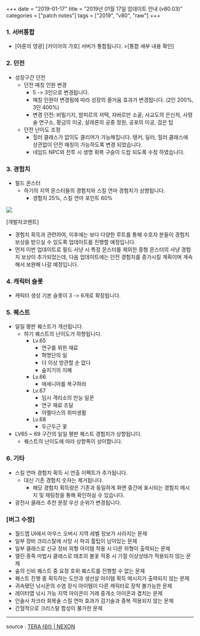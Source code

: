 +++
date = "2019-01-17"
title = "2019년 01월 17일 업데이트 안내 (v80.03)"
categories = ["patch notes"]
tags = ["2019", "v80", "raw"]
+++

### 1. 서버통합
- [아룬의 영광]  [카이아의 가호] 서버가 통합됩니다.  >[통합 세부 내용 확인]

### 2. 던전
- 성장구간 던전
  - 던전 매칭 인원 변경
    - 5 -> 3인으로 변경됩니다.
    - 매칭 인원이 변경됨에 따라 성장의 즐거움 효과가 변경됩니다. (2인 200%, 3인 400%)
    - 변경 던전: 비밀기지, 밤피르의 저택, 자바르만 소굴, 사교도의 은신처, 사령술 연구소, 황금의 미궁, 살레론의 공중 정원, 공포의 미궁, 검은 탑
  - 던전 난이도 조정
    - 힐러 클래스가 없이도 클리어가 가능해집니다. 탱커, 딜러, 힐러 클래스에 상관없이 던전 매칭이 가능하도록 변경 되었습니다.
    - 네임드 NPC와 전투 시 생명 회복 구슬이 드랍 되도록 수정 하였습니다.

### 3. 경험치
- 필드 몬스터
  - 하기의 지역 몬스터들의 경험치와 스킬 연마 경험치가 상향됩니다.
    - 경험치 25%, 스킬 연마 포인트 60%

![](https://seraphinush-gaming.github.io/mysterium/images/patch-notes/2019-01-17-1.png)

[개발자코멘트]
- 경험치 획득과 관련하여, 이후에는 보다 다양한 루트를 통해 수호자 분들이 경험치 보상을 받으실 수 있도록 업데이트를 진행할 예정입니다.
- 먼저 이번 업데이트로 필드 사냥 시 특정 몬스터를 제외한 중형 몬스터의 사냥 경험치 보상이 추가되었는데, 다음 업데이트에는 던전 경험치를 증가시킬 계획이며 계속해서 보완해 나갈 예정입니다.

### 4. 캐릭터 슬롯
- 캐릭터 생성 기본 슬롯이 3 -> 6개로 확장됩니다.

### 5. 퀘스트
- 일일 평판 퀘스트가 개선됩니다.
  - 하기 퀘스트의 난이도가 하향됩니다.
    - Lv.65
      - 연구를 위한 재료
      - 혁명단의 일
      - 더 이상 방관할 순 없다
      - 숲지기의 지혜
    - Lv.66
      - 에세니아를 복구하라
    - Lv.67
      - 임시 격리소의 만능 일꾼
      - 연구 재료 조달
      - 아멜다스의 취미생활
    - Lv.68
      - 두근두근 꽃
- LV65 ~ 69 구간의 일일 평판 퀘스트 경험치가 상향됩니다.
  - 퀘스트의 난이도에 따라 상향폭이 상이합니다.

### 6. 기타
- 스킬 연마 경험치 획득 시 연출 이펙트가 추가됩니다.
  - 대신 기존 경험치 숫자는 제거됩니다.
    - 해당 경험치 획득량은 기존과 동일하게 화면 중간에 표시되는 경험치 메시지 및 채팅창을 통해 확인하실 수 있습니다.
- 광전사 클래스 추천 문장 우선 순위가 변경됩니다.

### [버그 수정]
- 월드맵 UI에서 마우스 오버시 지역 레벨 정보가 사라지는 문제
- 일부 장비 크리스탈에 사망 시 파괴 툴팁이 남아있는 문제
- 일부 클래스로 신규 장비 외형 아이템 착용 시 다른 외형이 출력되는 문제
- 엘린 종족 마법사 클래스로 태초의 불꽃 적중 시 기절 이상상태가 적용되지 않는 문제
- 숲의 신비 퀘스트 중 요정 호위 퀘스트를 진행할 수 없는 문제
- 퀘스트 진행 중 획득하는 도안과 생선살 아이템 획득 메시지가 출력되지 않는 문제
- 귀속됐던 낚시꾼의 수염 장식 아이템이 다른 캐릭터로 장착 불가능한 문제
- 레이터맵 낚시 가능 지역 아이콘이 거래 중개소 아이콘과 겹치는 문제
- 인술사 차크라 회복술 스킬 연마 효과가 검기술과 중복 적용되지 않는 문제
- 간헐적으로 크리스탈 합성이 불가한 문제

----

source : [TERA 테라 | NEXON](http://tera.nexon.com/news/update/view.aspx?n4articlesn=375)
